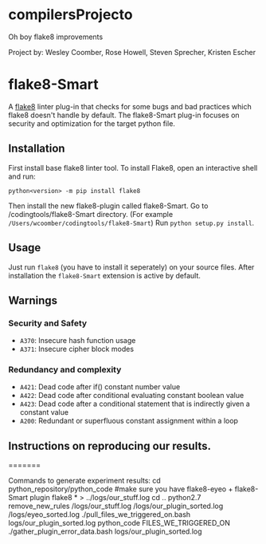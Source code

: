 # compilersProjecto
Oh boy flake8 improvements

Project by: Wesley Coomber, Rose Howell, Steven Sprecher, Kristen Escher

# flake8-Smart

A [flake8](https://flake8.readthedocs.io) linter plug-in that checks for some bugs and bad practices which flake8 doesn't
handle by default. The flake8-Smart plug-in focuses on security and optimization for the target python file.

## Installation
First install base flake8 linter tool.
To install Flake8, open an interactive shell and run:

`python<version> -m pip install flake8`

Then install the new flake8-plugin called flake8-Smart.
Go to /codingtools/flake8-Smart directory. (For example `/Users/wcoomber/codingtools/flake8-Smart`)
Run `python setup.py install`.

## Usage

Just run `flake8` (you have to install it seperately) on your source files.
After installation the `flake8-Smart` extension is active by default.

## Warnings

### Security and Safety

* `A370`: Insecure hash function usage
* `A371`: Insecure cipher block modes

### Redundancy and complexity

* `A421`: Dead code after if() constant number value
* `A422`: Dead code after conditional evaluating constant boolean value
* `A423`: Dead code after a conditional statement that is indirectly given a constant value
* `A200`: Redundant or superfluous constant assignment within a loop


## Instructions on reproducing our results.
=======

Commands to generate experiment results:
cd python_repository/python_code
#make sure you have flake8-eyeo + flake8-Smart plugin 
flake8 * > ../logs/our_stuff.log
cd ..
python2.7 remove_new_rules /logs/our_stuff.log /logs/our_plugin_sorted.log /logs/eyeo_sorted.log
./pull_files_we_triggered_on.bash logs/our_plugin_sorted.log python_code FILES_WE_TRIGGERED_ON
./gather_plugin_error_data.bash logs/our_plugin_sorted.log
